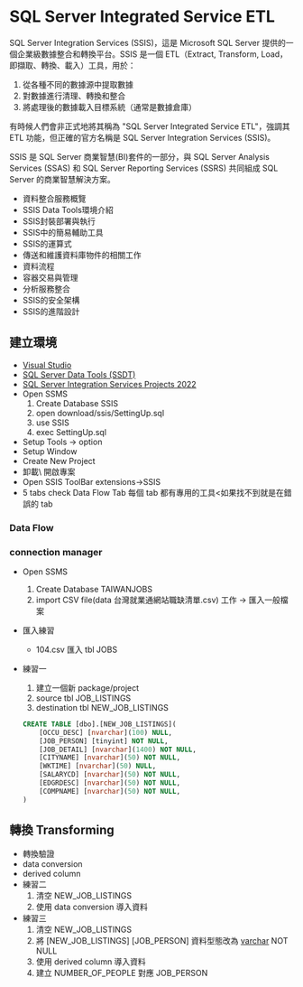 # SQL Server Integrated Service ETL

SQL Server Integration Services (SSIS)，這是 Microsoft SQL Server 提供的一個企業級數據整合和轉換平台。SSIS 是一個 ETL（Extract, Transform, Load，即擷取、轉換、載入）工具，用於：

1. 從各種不同的數據源中提取數據
2. 對數據進行清理、轉換和整合
3. 將處理後的數據載入目標系統（通常是數據倉庫）

有時候人們會非正式地將其稱為 "SQL Server Integrated Service ETL"，強調其 ETL 功能，但正確的官方名稱是 SQL Server Integration Services (SSIS)。

SSIS 是 SQL Server 商業智慧(BI)套件的一部分，與 SQL Server Analysis Services (SSAS) 和 SQL Server Reporting Services (SSRS) 共同組成 SQL Server 的商業智慧解決方案。

- 資料整合服務概覽 
- SSIS Data Tools環境介紹 
- SSIS封裝部署與執行 
- SSIS中的簡易輔助工具 
- SSIS的運算式 
- 傳送和維護資料庫物件的相關工作 
- 資料流程 
- 容器交易與管理 
- 分析服務整合 
- SSIS的安全架構 
- SSIS的進階設計

## 建立環境
- [Visual Studio](https://visualstudio.microsoft.com/zh-hant/downloads/?cid=learn-onpage-download-install-visual-studio-page-cta)
- [SQL Server Data Tools (SSDT)](https://learn.microsoft.com/zh-tw/sql/ssdt/download-sql-server-data-tools-ssdt?view=sql-server-ver16&tabs=vs2022)
- [SQL Server Integration Services Projects 2022](https://marketplace.visualstudio.com/items?itemName=SSIS.MicrosoftDataToolsIntegrationServices)
- Open SSMS
  1. Create Database SSIS
  2. open download/ssis/SettingUp.sql
  3. use SSIS
  4. exec SettingUp.sql
- Setup Tools -> option
- Setup Window
- Create New Project
- 卸載\ 開啟專案
- Open SSIS ToolBar extensions->SSIS
- 5 tabs check 
  Data Flow Tab
  每個 tab 都有專用的工具<如果找不到就是在錯誤的 tab

### Data Flow

    
### connection manager
- Open SSMS
  1. Create Database TAIWANJOBS
  2. import CSV file(data 台灣就業通網站職缺清單.csv)
     工作 -> 匯入一般檔案
- 匯入練習
  - 104.csv 匯入 tbl JOBS
- 練習一
    1. 建立一個新 package/project
    2. source tbl JOB_LISTINGS
    3. destination tbl NEW_JOB_LISTINGS
    
    ```sql
    CREATE TABLE [dbo].[NEW_JOB_LISTINGS](
        [OCCU_DESC] [nvarchar](100) NULL,
        [JOB_PERSON] [tinyint] NOT NULL,
        [JOB_DETAIL] [nvarchar](1400) NOT NULL,
        [CITYNAME] [nvarchar](50) NOT NULL,
        [WKTIME] [nvarchar](50) NULL,
        [SALARYCD] [nvarchar](50) NOT NULL,
        [EDGRDESC] [nvarchar](50) NOT NULL,
        [COMPNAME] [nvarchar](50) NOT NULL,
    )
    ``` 
    
## 轉換 Transforming

- 轉換驗證
- data conversion
- derived column
- 練習二
    1. 清空 NEW_JOB_LISTINGS
    2. 使用 data conversion 導入資料
- 練習三
    1. 清空 NEW_JOB_LISTINGS
    2. 將 [NEW_JOB_LISTINGS] [JOB_PERSON] 資料型態改為 [varchar](5) NOT NULL
    3. 使用 derived column 導入資料 
    4. 建立 NUMBER_OF_PEOPLE 對應 JOB_PERSON